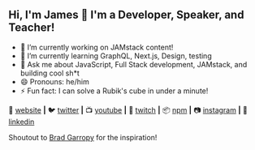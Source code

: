 ## Hi, I'm James 👋 I'm a Developer, Speaker, and Teacher!

- 🔭 I’m currently working on JAMstack content!
- 🌱 I’m currently learning GraphQL, Next.js, Design, testing
- 💬 Ask me about JavaScript, Full Stack development, JAMstack, and building cool sh*t
- 😄 Pronouns: he/him
- ⚡ Fun fact: I can solve a Rubik's cube in under a minute!


🏡 [website][website] **|** 
🐦 [twitter][twitter] **|** 
📺 [youtube][youtube] **|** 
🎥 [twitch][twitch] **|** 
📦 [npm][npm] **|** 
📷 [instagram][instagram] **|** 
👔 [linkedin][linkedin]

Shoutout to [Brad Garropy][brad] for the inspiration!

[website]: https://jamesqquick.com
[twitter]: https://twitter.com/jamesqquick
[youtube]: https://youtube.com/jamesqquick
[twitch]: https://twitch.tv/jamesqquick
[instagram]: https://instagram.com/jamesqquick
[linkedin]: https://linkedin.com/in/jamesqquick
[npm]: https://npmjs.com/~jamesqquick
[brad]: https://github.com/bradgarropy
